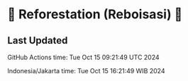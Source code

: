 
# 🌳 Reforestation (Reboisasi) 🌲

## Last Updated

GitHub Actions time: Tue Oct 15 09:21:49 UTC 2024

Indonesia/Jakarta time: Tue Oct 15 16:21:49 WIB 2024
